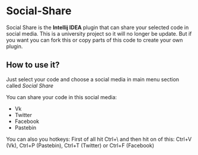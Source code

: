 # Social-Share
Social Share is the __Intellij IDEA__ plugin that can share your selected code in social media.
This is a university project so it will no longer be update. But if you want you can fork this
or copy parts of this code to create your own plugin.


## How to use it?
Just select your code and choose a social media in main menu section called _Social Share_

You can share your code in this social media:
- Vk
- Twitter
- Facebook
- Pastebin

You can also you hotkeys:
First of all hit Ctrl+\ and then hit on of this: Ctrl+V (Vk), Ctrl+P (Pastebin), Ctrl+T (Twitter) or Ctrl+F (Facebook) 
